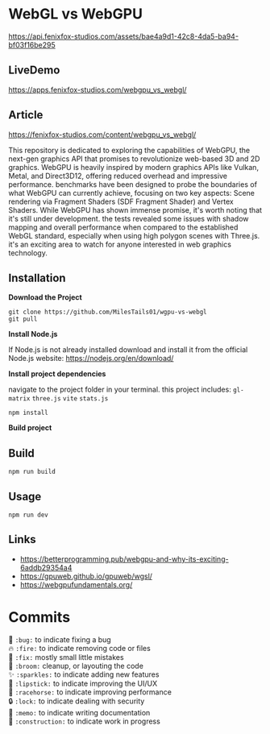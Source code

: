 # WebGL vs WebGPU

https://api.fenixfox-studios.com/assets/bae4a9d1-42c8-4da5-ba94-bf03f16be295

## LiveDemo
https://apps.fenixfox-studios.com/webgpu_vs_webgl/

## Article
https://fenixfox-studios.com/content/webgpu_vs_webgl/

This repository is dedicated to exploring the capabilities of WebGPU, the next-gen graphics API that promises to revolutionize web-based 3D and 2D graphics. WebGPU is heavily inspired by modern graphics APIs like Vulkan, Metal, and Direct3D12, offering reduced overhead and impressive performance. benchmarks have been designed to probe the boundaries of what WebGPU can currently achieve, focusing on two key aspects: Scene rendering via Fragment Shaders (SDF Fragment Shader) and Vertex Shaders. While WebGPU has shown immense promise, it's worth noting that it's still under development. the tests revealed some issues with shadow mapping and overall performance when compared to the established WebGL standard, especially when using high polygon scenes with Three.js. it's an exciting area to watch for anyone interested in web graphics technology.

## Installation


**Download the Project**
```
git clone https://github.com/MilesTails01/wgpu-vs-webgl
git pull
```

**Install Node.js**

If Node.js is not already installed download and install it from the official Node.js website: https://nodejs.org/en/download/


**Install project dependencies**

navigate to the project folder in your terminal.
this project includes: `gl-matrix` `three.js` `vite` `stats.js`

```
npm install
```

**Build project**


## Build

```
npm run build
```


## Usage

```
npm run dev
```

## Links
- https://betterprogramming.pub/webgpu-and-why-its-exciting-6addb29354a4
- https://gpuweb.github.io/gpuweb/wgsl/
- https://webgpufundamentals.org/


# Commits

🐛 `:bug:` to indicate fixing a bug  
🔥 `:fire:` to indicate removing code or files  
🔧 `:fix:` mostly small little mistakes  
🧹 `:broom:` cleanup, or layouting the code  
✨ `:sparkles:` to indicate adding new features  
💄 `:lipstick:` to indicate improving the UI/UX  
🐎 `:racehorse:` to indicate improving performance  
🔒 `:lock:` to indicate dealing with security  
📝 `:memo:` to indicate writing documentation  
🚧 `:construction:` to indicate work in progress  

